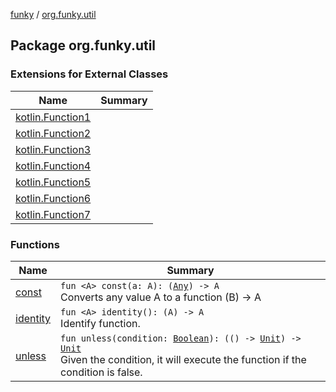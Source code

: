 [funky](../index.md) / [org.funky.util](.)

## Package org.funky.util

### Extensions for External Classes

| Name | Summary |
|---|---|
| [kotlin.Function1](kotlin.-function1/index.md) |  |
| [kotlin.Function2](kotlin.-function2/index.md) |  |
| [kotlin.Function3](kotlin.-function3/index.md) |  |
| [kotlin.Function4](kotlin.-function4/index.md) |  |
| [kotlin.Function5](kotlin.-function5/index.md) |  |
| [kotlin.Function6](kotlin.-function6/index.md) |  |
| [kotlin.Function7](kotlin.-function7/index.md) |  |

### Functions

| Name | Summary |
|---|---|
| [const](const.md) | `fun <A> const(a: A): (`[`Any`](https://kotlinlang.org/api/latest/jvm/stdlib/kotlin/-any/index.html)`) -> A`<br>Converts any value A to a function (B) -&gt; A |
| [identity](identity.md) | `fun <A> identity(): (A) -> A`<br>Identify function. |
| [unless](unless.md) | `fun unless(condition: `[`Boolean`](https://kotlinlang.org/api/latest/jvm/stdlib/kotlin/-boolean/index.html)`): (() -> `[`Unit`](https://kotlinlang.org/api/latest/jvm/stdlib/kotlin/-unit/index.html)`) -> `[`Unit`](https://kotlinlang.org/api/latest/jvm/stdlib/kotlin/-unit/index.html)<br>Given the condition, it will execute the function if the condition is false. |
